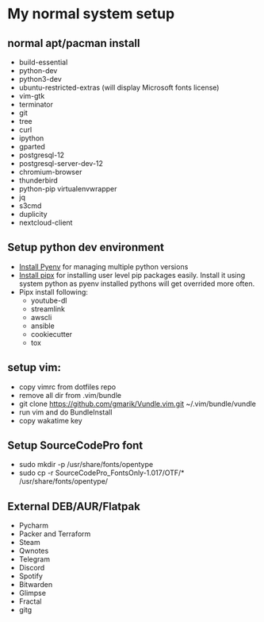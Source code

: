 # My normal system setup

## normal apt/pacman install

- build-essential
- python-dev
- python3-dev
- ubuntu-restricted-extras (will display Microsoft fonts license)
- vim-gtk
- terminator
- git
- tree
- curl
- ipython
- gparted
- postgresql-12
- postgresql-server-dev-12
- chromium-browser
- thunderbird
- python-pip virtualenvwrapper
- jq
- s3cmd
- duplicity
- nextcloud-client

## Setup python dev environment

- [Install Pyenv](https://github.com/pyenv/pyenv-installer) for managing multiple python versions
- [Install pipx](https://github.com/pipxproject/pipx/) for installing user level pip packages easily. Install it using system python as pyenv installed pythons will get overrided more often.
- Pipx install following:
  - youtube-dl
  - streamlink
  - awscli
  - ansible
  - cookiecutter
  - tox

## setup vim:

- copy vimrc from dotfiles repo
- remove all dir from .vim/bundle
- git clone https://github.com/gmarik/Vundle.vim.git ~/.vim/bundle/vundle
- run vim and do BundleInstall
- copy wakatime key

## Setup SourceCodePro font

- sudo mkdir -p /usr/share/fonts/opentype
- sudo cp -r SourceCodePro_FontsOnly-1.017/OTF/\* /usr/share/fonts/opentype/

## External DEB/AUR/Flatpak

- Pycharm
- Packer and Terraform
- Steam
- Qwnotes
- Telegram
- Discord
- Spotify
- Bitwarden
- Glimpse
- Fractal
- gitg